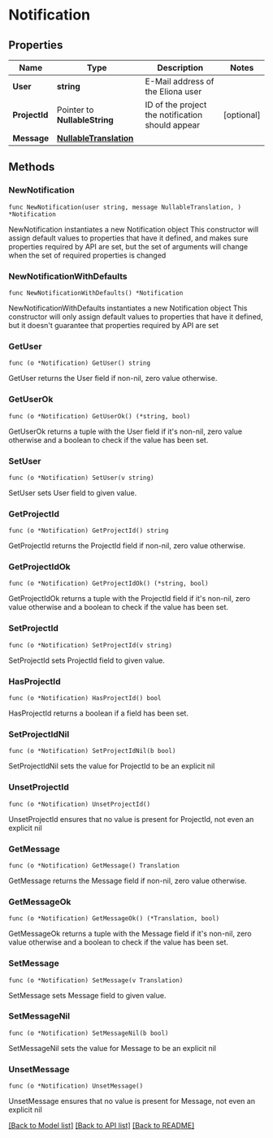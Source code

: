 # Notification

## Properties

Name | Type | Description | Notes
------------ | ------------- | ------------- | -------------
**User** | **string** | E-Mail address of the Eliona user | 
**ProjectId** | Pointer to **NullableString** | ID of the project the notification should appear | [optional] 
**Message** | [**NullableTranslation**](Translation.md) |  | 

## Methods

### NewNotification

`func NewNotification(user string, message NullableTranslation, ) *Notification`

NewNotification instantiates a new Notification object
This constructor will assign default values to properties that have it defined,
and makes sure properties required by API are set, but the set of arguments
will change when the set of required properties is changed

### NewNotificationWithDefaults

`func NewNotificationWithDefaults() *Notification`

NewNotificationWithDefaults instantiates a new Notification object
This constructor will only assign default values to properties that have it defined,
but it doesn't guarantee that properties required by API are set

### GetUser

`func (o *Notification) GetUser() string`

GetUser returns the User field if non-nil, zero value otherwise.

### GetUserOk

`func (o *Notification) GetUserOk() (*string, bool)`

GetUserOk returns a tuple with the User field if it's non-nil, zero value otherwise
and a boolean to check if the value has been set.

### SetUser

`func (o *Notification) SetUser(v string)`

SetUser sets User field to given value.


### GetProjectId

`func (o *Notification) GetProjectId() string`

GetProjectId returns the ProjectId field if non-nil, zero value otherwise.

### GetProjectIdOk

`func (o *Notification) GetProjectIdOk() (*string, bool)`

GetProjectIdOk returns a tuple with the ProjectId field if it's non-nil, zero value otherwise
and a boolean to check if the value has been set.

### SetProjectId

`func (o *Notification) SetProjectId(v string)`

SetProjectId sets ProjectId field to given value.

### HasProjectId

`func (o *Notification) HasProjectId() bool`

HasProjectId returns a boolean if a field has been set.

### SetProjectIdNil

`func (o *Notification) SetProjectIdNil(b bool)`

 SetProjectIdNil sets the value for ProjectId to be an explicit nil

### UnsetProjectId
`func (o *Notification) UnsetProjectId()`

UnsetProjectId ensures that no value is present for ProjectId, not even an explicit nil
### GetMessage

`func (o *Notification) GetMessage() Translation`

GetMessage returns the Message field if non-nil, zero value otherwise.

### GetMessageOk

`func (o *Notification) GetMessageOk() (*Translation, bool)`

GetMessageOk returns a tuple with the Message field if it's non-nil, zero value otherwise
and a boolean to check if the value has been set.

### SetMessage

`func (o *Notification) SetMessage(v Translation)`

SetMessage sets Message field to given value.


### SetMessageNil

`func (o *Notification) SetMessageNil(b bool)`

 SetMessageNil sets the value for Message to be an explicit nil

### UnsetMessage
`func (o *Notification) UnsetMessage()`

UnsetMessage ensures that no value is present for Message, not even an explicit nil

[[Back to Model list]](../README.md#documentation-for-models) [[Back to API list]](../README.md#documentation-for-api-endpoints) [[Back to README]](../README.md)


